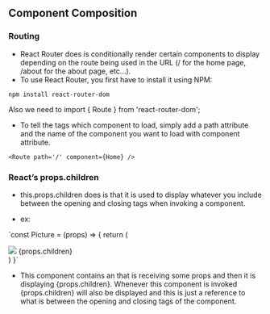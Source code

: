 ## Component Composition

### Routing

* React Router does is conditionally render certain components to display depending on the route being used in the URL (/ for the home page, /about for the about page, etc...).
* To use React Router, you first have to install it using NPM:

`npm install react-router-dom`

Also we need to import { Route } from 'react-router-dom';

* To tell the tags which component to load, simply add a path attribute and the name of the component you want to load with component attribute.

`<Route path='/' component={Home} />`
### React’s props.children
* this.props.children does is that it is used to display whatever you include between the opening and closing tags when invoking a component.

* ex:

`const Picture = (props) => {
 return (
   <div>
     <img src={props.src}/>
     {props.children}
   </div>
 )
}`

* This component contains an  that is receiving some props and then it is displaying {props.children}.
Whenever this component is invoked {props.children} will also be displayed and this is just a reference to what is between the opening and closing tags of the component.